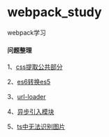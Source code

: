 # webpack_study
webpack学习

#### 问题整理
1、[css提取公共部分](https://github.com/smallmonsters/webpack_study/issues/2)

2、[es6转换es5](https://github.com/smallmonsters/webpack_study/issues/3)

3、[url-loader](https://github.com/smallmonsters/webpack_study/issues/5)

4、[异步引入模块](https://github.com/smallmonsters/webpack_study/issues/4)

5、[ts中无法识别图片](https://github.com/smallmonsters/webpack_study/issues/7)
